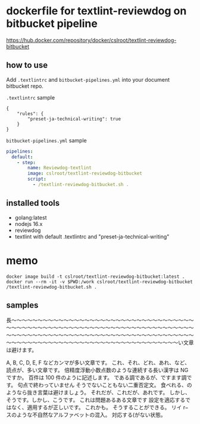 # dockerfile for textlint-reviewdog on bitbucket pipeline

https://hub.docker.com/repository/docker/cslroot/textlint-reviewdog-bitbucket


## how to use

Add `.textlintrc` and `bitbucket-pipelines.yml` into your document bitbucket repo.

`.textlintrc` sample

```json:.textlintrc
{
    "rules": {
        "preset-ja-technical-writing": true
    }
}
```

`bitbucket-pipelines.yml` sample

```yml:bitbucket-pipelines.yml
pipelines:
  default:
    - step:
        name: Reviewdog-textlint
        image: cslroot/textlint-reviewdog-bitbucket
        script:
          - /textlint-reviewdog-bitbucket.sh .
```

## installed tools

- golang:latest
- nodejs 16.x
- reviewdog
- textlint with default .textlintrc and "preset-ja-technical-writing"


# memo

```
docker image build -t cslroot/textlint-reviewdog-bitbucket:latest .
docker run --rm -it -v $PWD:/work cslroot/textlint-reviewdog-bitbucket
/textlint-reviewdog-bitbucket.sh .
```

## samples

長〜〜〜〜〜〜〜〜〜〜〜〜〜〜〜〜〜〜〜〜〜〜〜〜〜〜〜〜〜〜〜〜〜〜〜〜〜〜〜〜〜〜〜〜〜〜〜〜〜〜〜〜〜〜〜〜〜〜〜〜〜〜〜〜〜〜〜〜〜〜〜〜〜〜〜〜〜〜〜〜〜〜〜〜〜〜〜〜〜〜〜〜〜〜〜〜〜〜〜〜〜〜〜〜〜〜〜〜〜〜〜〜〜〜〜〜〜〜〜〜〜〜〜〜〜〜〜〜〜〜〜〜〜〜〜〜〜〜〜〜い文章は避けます。

A, B, C, D, E, F などカンマが多い文章です。
これ、それ、どれ、あれ、など、読点が、多い文章です。
倍精度浮動小数点数のような連続する長い漢字は NG ですか。
百件は 100 件のように記述します。
である調であるが、ですます調です。
句点で終わっていません
そうでないこともない二重否定文。
食べれる、のようなら抜き言葉は避けましょう。
それだが、これだが、あれです。
しかし、そうです。しかし、こうです。
これは問題あるある文章です
設定を適応するではなく、適用するが正しいです。
これかも。
そうすることができる。
リイ r− スのような不自然なアルファベットの混入。
対応する(がない状態。
